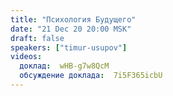 ```yaml
---
title: "Психология Будущего"
date: "21 Dec 20 20:00 MSK"
draft: false
speakers: ["timur-usupov"] 
videos:
  доклад:  wHB-g7w8QcM
  обсуждение доклада:  7i5F365icbU
---
```


